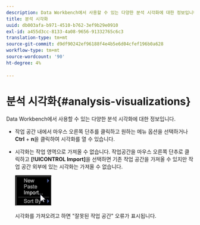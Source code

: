 ```yaml
---
description: Data Workbench에서 사용할 수 있는 다양한 분석 시각화에 대한 정보입니다.
title: 분석 시각화
uuid: db003afa-b971-4510-b762-3ef9b29e0910
exl-id: a455d3cc-8133-4a08-9656-91332765c6c3
translation-type: tm+mt
source-git-commit: d9df90242ef96188f4e4b5e6d04cfef196b0a628
workflow-type: tm+mt
source-wordcount: '90'
ht-degree: 4%

---
```


# 분석 시각화{#analysis-visualizations}

Data Workbench에서 사용할 수 있는 다양한 분석 시각화에 대한 정보입니다.

* 작업 공간 내에서 마우스 오른쪽 단추를 클릭하고 원하는 메뉴 옵션을 선택하거나 **Ctrl** + **n**&#x200B;을 클릭하여 시각화를 열 수 있습니다.

* 시각화는 작업 영역으로 가져올 수 없습니다. 작업공간을 마우스 오른쪽 단추로 클릭하고 **[!UICONTROL Import]**&#x200B;을 선택하면 기존 작업 공간을 가져올 수 있지만 작업 공간 외부에 있는 시각화는 가져올 수 없습니다.

   ![](assets/import_workspace.png)

   시각화를 가져오려고 하면 &quot;잘못된 작업 공간&quot; 오류가 표시됩니다.
